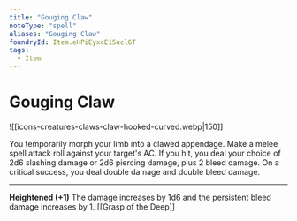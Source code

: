 ```yaml
---
title: "Gouging Claw"
noteType: "spell"
aliases: "Gouging Claw"
foundryId: Item.eHPiEyxcE15ucl6T
tags:
  - Item
---
```


# Gouging Claw
![[icons-creatures-claws-claw-hooked-curved.webp|150]]

You temporarily morph your limb into a clawed appendage. Make a melee spell attack roll against your target's AC. If you hit, you deal your choice of 2d6 slashing damage or 2d6 piercing damage, plus 2 bleed damage. On a critical success, you deal double damage and double bleed damage.

* * *

**Heightened (+1)** The damage increases by 1d6 and the persistent bleed damage increases by 1.
[[Grasp of the Deep]] 

